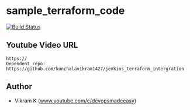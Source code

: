 # sample_terraform_code
[![Build Status](http://174.138.122.184/buildStatus/icon?job=terraform)](http://174.138.122.184/job/terraform/)

## Youtube Video URL
```
https://
Dependent repo: https://github.com/kunchalavikram1427/jenkins_terraform_intergration
```
## Author
- Vikram K (www.youtube.com/c/devopsmadeeasy)

